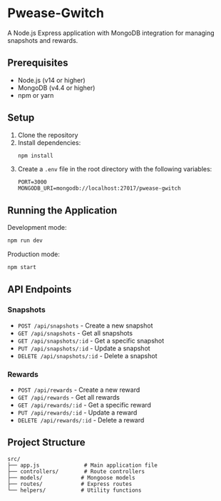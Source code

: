 # Pwease-Gwitch

A Node.js Express application with MongoDB integration for managing snapshots and rewards.

## Prerequisites

- Node.js (v14 or higher)
- MongoDB (v4.4 or higher)
- npm or yarn

## Setup

1. Clone the repository
2. Install dependencies:
   ```bash
   npm install
   ```
3. Create a `.env` file in the root directory with the following variables:
   ```
   PORT=3000
   MONGODB_URI=mongodb://localhost:27017/pwease-gwitch
   ```

## Running the Application

Development mode:

```bash
npm run dev
```

Production mode:

```bash
npm start
```

## API Endpoints

### Snapshots

- `POST /api/snapshots` - Create a new snapshot
- `GET /api/snapshots` - Get all snapshots
- `GET /api/snapshots/:id` - Get a specific snapshot
- `PUT /api/snapshots/:id` - Update a snapshot
- `DELETE /api/snapshots/:id` - Delete a snapshot

### Rewards

- `POST /api/rewards` - Create a new reward
- `GET /api/rewards` - Get all rewards
- `GET /api/rewards/:id` - Get a specific reward
- `PUT /api/rewards/:id` - Update a reward
- `DELETE /api/rewards/:id` - Delete a reward

## Project Structure

```
src/
├── app.js              # Main application file
├── controllers/        # Route controllers
├── models/            # Mongoose models
├── routes/            # Express routes
└── helpers/           # Utility functions
```
